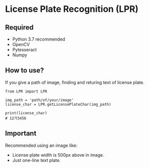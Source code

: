 # License Plate Recognition (LPR)
## Required
- Python 3.7 recommended
- OpenCV
- Pytesseract
- Numpy

## How to use?
If you give a path of image, finding and returing text of license plate.
```
from LPR import LPR

img_path = 'path/of/your/image'
license_char = LPR.getLicensePlateChar(img_path)

print(license_char)
# 12가3456
```

## Important
Recommended using an image like:
- License plate width is 500px above in image.
- Just one-line text plate.
